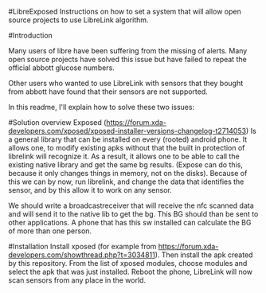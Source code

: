 #LibreExposed
Instructions on how to set a system that will allow open source projects to use
LibreLink algorithm.

#Introduction

Many users of libre have been suffering from the missing of alerts. Many open
source projects have solved this issue but have failed to repeat the official
abbott glucose numbers.

Other users who wanted to use LibreLink with sensors that they bought from
abbott have found that their sensors are not supported.

In this readme, I'll explain how to solve these two issues:

#Solution overview
Exposed
(https://forum.xda-developers.com/xposed/xposed-installer-versions-changelog-t2714053)
Is a general library that can be installed on every (rooted) android phone. It
allows one, to modify existing apks without that the built in protection of
librelink will recognize it. As a result, it allows one to be able to call the
existing native library and get the same bg results. (Expose can do this,
because it only changes things in memory, not on the disks).
Because of this we can by now, run librelink, and change the data that
identifies the sensor, and by this allow it to work on any sensor.

We should write a broadcastreceiver that will receive the nfc scanned data and
will send it to the native lib to get the bg. This BG should than be sent to
other applications.
A phone that has this sw installed can calculate the BG of more than one person.

#Installation
Install xposed (for example from
https://forum.xda-developers.com/showthread.php?t=3034811). Then install the apk
created by this repository. 
From the list of xposed modules, choose modules and select the apk that was just
installed.
Reboot the phone, LibreLink will now scan sensors from any place in the world.
